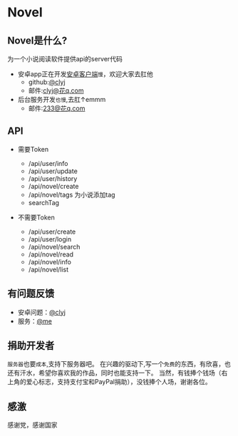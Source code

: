 # Novel

## Novel是什么?
为一个小说阅读软件提供api的server代码

* 安卓app正在开发[安卓客户端](https://github.com/clyj/DriverBook)`慢`，欢迎大家去肛他
    * github:[@clyj](https://github.com/clyj)
    * 邮件:clyj@花q.com
* 后台服务开发`也慢`,去肛↑emmm
    * 邮件:233@花q.com

## API
* 需要Token
    * /api/user/info
    * /api/user/update
    * /api/user/history
    * /api/novel/create
    * /api/novel/tags 为小说添加tag
    * searchTag

* 不需要Token
    * /api/user/create
    * /api/user/login
    * /api/novel/search
    * /api/novel/read
    * /api/novel/info
    * /api/novel/list

## 有问题反馈
* 安卓问题：[@clyj](https://github.com/clyj)
* 服务：[@me](https://github.com/zimulili)

## 捐助开发者
`服务器`也要`成本`,支持下服务器吧。
在兴趣的驱动下,写一个`免费`的东西，有欣喜，也还有汗水，希望你喜欢我的作品，同时也能支持一下。
当然，有钱捧个钱场（右上角的爱心标志，支持支付宝和PayPal捐助），没钱捧个人场，谢谢各位。

## 感激
感谢党，感谢国家
